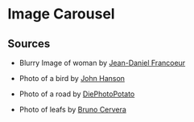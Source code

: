 # Image Carousel

## Sources

- Blurry Image of woman by [Jean-Daniel Francoeur](https://www.pexels.com/photo/dynamic-motion-blur-portrait-in-studio-setting-30936133/)

- Photo of a bird by [John Hanson](https://www.pexels.com/photo/female-mallard-duck-standing-on-frozen-lake-31328987/)

- Photo of a road by [DiePhotoPotato](https://www.pexels.com/photo/asphalt-road-in-countryside-20349744/)

- Photo of leafs by [Bruno Cervera](https://www.pexels.com/photo/a-green-leaves-on-white-surface-13567728/)
